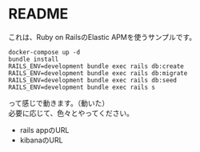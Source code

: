 # README

これは、Ruby on RailsのElastic APMを使うサンプルです。

```
docker-compose up -d
bundle install
RAILS_ENV=development bundle exec rails db:create
RAILS_ENV=development bundle exec rails db:migrate
RAILS_ENV=development bundle exec rails db:seed
RAILS_ENV=development bundle exec rails s
```

って感じで動きます。（動いた）<br/>
必要に応じて、色々とやってください。

- rails appのURL
- kibanaのURL